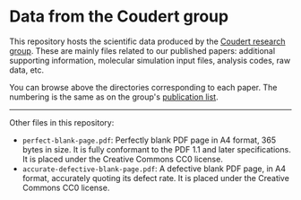 Data from the Coudert group
==

This repository hosts the scientific data produced by the [Coudert research group](http://coudert.name). These are mainly files related to our published papers: additional supporting information, molecular simulation input files, analysis codes, raw data, etc.

You can browse above the directories corresponding to each paper. The numbering is the same as on the group's [publication list](http://coudert.name/publications.html).

---

Other files in this repository:

- `perfect-blank-page.pdf`: Perfectly blank PDF page in A4 format, 365 bytes in size. It is fully conformant to the PDF 1.1 and later specifications. It is placed under the Creative Commons CC0 license.
- `accurate-defective-blank-page.pdf`: A defective blank PDF page, in A4 format, accurately quoting its defect rate. It is placed under the Creative Commons CC0 license.
